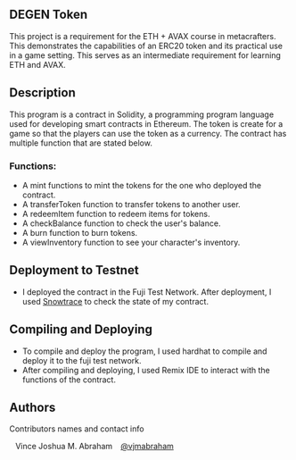 ﻿## DEGEN Token
This project is a requirement for the ETH + AVAX course in metacrafters. This demonstrates the capabilities of an ERC20 token and its practical use in a game setting. This serves as an intermediate requirement for learning ETH and AVAX.

## Description
This program is a contract in Solidity, a programming program language used for developing smart contracts in Ethereum. The token is create for a game so that the players can use the token as a currency. The contract has multiple function that are stated below.

### Functions:
* A mint functions to mint the tokens for the one who deployed the contract.
* A transferToken function to transfer tokens to another user.
* A redeemItem function to redeem items for tokens.
* A checkBalance function to check the user's balance.
* A burn function to burn tokens.
* A viewInventory function to see your character's inventory.

## Deployment to Testnet

* I deployed the contract in the Fuji Test Network. After deployment, I used [Snowtrace](https://testnet.snowtrace.io/) to check the state of my contract.

## Compiling and Deploying

* To compile and deploy the program, I used hardhat to compile and deploy it to the fuji test network.
* After compiling and deploying, I used Remix IDE to interact with the functions of the contract.


## Authors

Contributors names and contact info

&ensp; Vince Joshua M. Abraham
&ensp; [@vjmabraham](201911705@fit.edu.ph)

